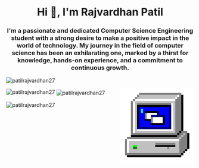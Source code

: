 <h1 align="center">Hi 👋, I'm Rajvardhan Patil</h1>
<h3 align="center">I'm a passionate and dedicated Computer Science Engineering student with a strong desire to make a positive impact in the world of technology. My journey in the field of computer science has been an exhilarating one, marked by a thirst for knowledge, hands-on experience, and a commitment to continuous growth.</h3>

<p align="left"> <img src="https://komarev.com/ghpvc/?username=patilrajvardhan27&label=Profile%20views&color=0e75b6&style=flat" alt="patilrajvardhan27" /> </p>

<img align="right" src="https://github.com/Srezzx/Srezzx/blob/master/Assets/PC.gif" width="200">


<p><img align="left" src="https://github-readme-stats.vercel.app/api/top-langs?username=patilrajvardhan27&show_icons=true&locale=en&layout=compact" alt="patilrajvardhan27" /></p>

<p>&nbsp;<img align="center" src="https://github-readme-stats.vercel.app/api?username=patilrajvardhan27&show_icons=true&locale=en" alt="patilrajvardhan27" /></p>

<p><img align="center" src="https://github-readme-streak-stats.herokuapp.com/?user=patilrajvardhan27&" alt="patilrajvardhan27" /></p>
